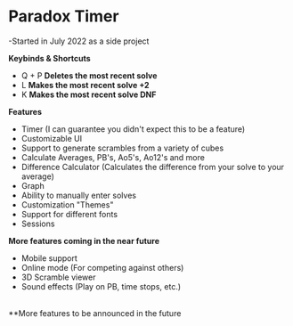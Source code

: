 <h1>Paradox Timer</h1>

-Started in July 2022 as a side project

**Keybinds & Shortcuts**
* Q + P **Deletes the most recent solve**
* L **Makes the most recent solve +2**
* K **Makes the most recent solve DNF**

**Features**
* Timer (I can guarantee you didn't expect this to be a feature)
* Customizable UI
* Support to generate scrambles from a variety of cubes
* Calculate Averages, PB's, Ao5's, Ao12's and more
* Difference Calculator (Calculates the difference from your solve to your average)
* Graph
* Ability to manually enter solves
* Customization "Themes"
* Support for different fonts
* Sessions

**More features coming in the near future**
* Mobile support
* Online mode (For competing against others)
* 3D Scramble viewer
* Sound effects (Play on PB, time stops, etc.)
<br>
**More features to be announced in the future
